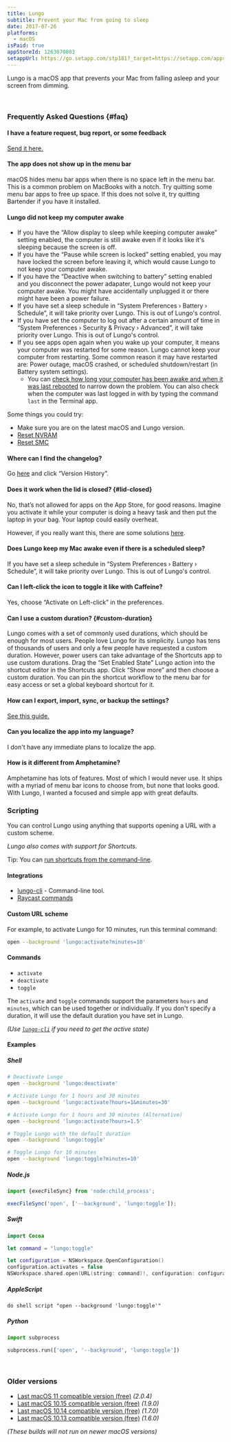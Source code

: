 ```yaml
---
title: Lungo
subtitle: Prevent your Mac from going to sleep
date: 2017-07-26
platforms:
  - macOS
isPaid: true
appStoreId: 1263070803
setappUrl: https://go.setapp.com/stp181?_target=https://setapp.com/apps/lungo
---
```


Lungo is a macOS app that prevents your Mac from falling asleep and your screen from dimming.

<br>

### Frequently Asked Questions {#faq}

#### I have a feature request, bug report, or some feedback

[Send it here.](https://sindresorhus.com/feedback?product=Lungo&referrer=Website-FAQ)

#### The app does not show up in the menu bar

macOS hides menu bar apps when there is no space left in the menu bar. This is a common problem on MacBooks with a notch. Try quitting some menu bar apps to free up space. If this does not solve it, try quitting Bartender if you have it installed.

#### Lungo did not keep my computer awake

- If you have the “Allow display to sleep while keeping computer awake” setting enabled, the computer is still awake even if it looks like it's sleeping because the screen is off.
- If you have the “Pause while screen is locked” setting enabled, you may have locked the screen before leaving it, which would cause Lungo to not keep your computer awake.
- If you have the “Deactive when switching to battery” setting enabled and you disconnect the power adapater, Lungo would not keep your computer awake. You might have accidentally unplugged it or there might have been a power failure.
- If you have set a sleep schedule in “System Preferences › Battery › Schedule”, it will take priority over Lungo. This is out of Lungo's control.
- If you have set the computer to log out after a certain amount of time in “System Preferences › Security & Privacy › Advanced”, it will take priority over Lungo. This is out of Lungo's control.
- If you see apps open again when you wake up your computer, it means your computer was restarted for some reason. Lungo cannot keep your computer from restarting. Some common reason it may have restarted are: Power outage, macOS crashed, or scheduled shutdown/restart (in Battery system settings).
  + You can [check how long your computer has been awake and when it was last rebooted](https://www.macobserver.com/tips/quick-tip/mac-system-uptime-terminal/) to narrow down the problem. You can also check when the computer was last logged in with by typing the command `last` in the Terminal app.

Some things you could try:
- Make sure you are on the latest macOS and Lungo version.
- [Reset NVRAM](https://support.apple.com/en-us/HT204063)
- [Reset SMC](https://support.apple.com/en-us/HT201295)

#### Where can I find the changelog?

Go [here](https://apps.apple.com/app/id1263070803) and click “Version History”.

#### Does it work when the lid is closed? {#lid-closed}

No, that’s not allowed for apps on the App Store, for good reasons. Imagine you activate it while your computer is doing a heavy task and then put the laptop in your bag. Your laptop could easily overheat.

However, if you really want this, there are some solutions [here](https://apple.stackexchange.com/questions/2389/is-there-any-way-to-set-a-macbook-pro-to-not-sleep-when-you-close-the-lid?rq=1).

#### Does Lungo keep my Mac awake even if there is a scheduled sleep?

If you have set a sleep schedule in “System Preferences › Battery › Schedule”, it will take priority over Lungo. This is out of Lungo's control.

#### Can I left-click the icon to toggle it like with Caffeine?

Yes, choose “Activate on Left-click” in the preferences.

#### Can I use a custom duration? {#custom-duration}

Lungo comes with a set of commonly used durations, which should be enough for most users. People love Lungo for its simplicity. Lungo has tens of thousands of users and only a few people have requested a custom duration. However, power users can take advantage of the Shortcuts app to use custom durations. Drag the “Set Enabled State” Lungo action into the shortcut editor in the Shortcuts app. Click “Show more” and then choose a custom duration. You can pin the shortcut workflow to the menu bar for easy access or set a global keyboard shortcut for it.

#### How can I export, import, sync, or backup the settings?

[See this guide.](https://github.com/sindresorhus/guides/blob/main/backup-app-settings.md)

#### Can you localize the app into my language?

I don't have any immediate plans to localize the app.

#### How is it different from Amphetamine?

Amphetamine has lots of features. Most of which I would never use. It ships with a myriad of menu bar icons to choose from, but none that looks good. With Lungo, I wanted a focused and simple app with great defaults.

### Scripting

You can control Lungo using anything that supports opening a URL with a custom scheme.

*Lungo also comes with support for Shortcuts.*

Tip: You can [run shortcuts from the command-line](https://support.apple.com/guide/shortcuts-mac/run-shortcuts-from-the-command-line-apd455c82f02/mac).

#### Integrations

- [lungo-cli](https://github.com/sindresorhus/lungo-cli) - Command-line tool.
- [Raycast commands](https://github.com/raycast/script-commands/tree/master/commands#lungo)

#### Custom URL scheme

For example, to activate Lungo for 10 minutes, run this terminal command:

```sh
open --background 'lungo:activate?minutes=10'
```

#### Commands

- `activate`
- `deactivate`
- `toggle`

The `activate` and `toggle` commands support the parameters `hours` and `minutes`, which can be used together or individually. If you don't specify a duration, it will use the default duration you have set in Lungo.

*(Use [`lungo-cli`](https://github.com/sindresorhus/lungo-cli) if you need to get the active state)*

#### Examples

##### Shell

```sh
# Deactivate Lungo
open --background 'lungo:deactivate'

# Activate Lungo for 1 hours and 30 minutes
open --background 'lungo:activate?hours=1&minutes=30'

# Activate Lungo for 1 hours and 30 minutes (Alternative)
open --background 'lungo:activate?hours=1.5'

# Toggle Lungo with the default duration
open --background 'lungo:toggle'

# Toggle Lungo for 10 minutes
open --background 'lungo:toggle?minutes=10'
```

##### Node.js

```js
import {execFileSync} from 'node:child_process';

execFileSync('open', ['--background', 'lungo:toggle']);
```

##### Swift

```swift
import Cocoa

let command = "lungo:toggle"

let configuration = NSWorkspace.OpenConfiguration()
configuration.activates = false
NSWorkspace.shared.open(URL(string: command)!, configuration: configuration)
```

##### AppleScript

```applescript
do shell script "open --background 'lungo:toggle'"
```

##### Python

```python
import subprocess

subprocess.run(['open', '--background', 'lungo:toggle'])
```

<br>

### Older versions

- [Last macOS 11 compatible version (free)](https://github.com/sindresorhus/meta/files/8870132/Lungo.2.0.4.-.macOS.11.zip) *(2.0.4)*
- [Last macOS 10.15 compatible version (free)](https://github.com/sindresorhus/meta/files/7404362/Lungo.1.9.0.-.macOS.10.15.zip) *(1.9.0)*
- [Last macOS 10.14 compatible version (free)](https://github.com/sindresorhus/meta/files/5507155/Lungo-1-7-0.zip) *(1.7.0)*
- [Last macOS 10.13 compatible version (free)](https://github.com/sindresorhus/meta/files/4556911/Lungo-1.6.0-High-Sierra.zip) *(1.6.0)*

*(These builds will not run on newer macOS versions)*
